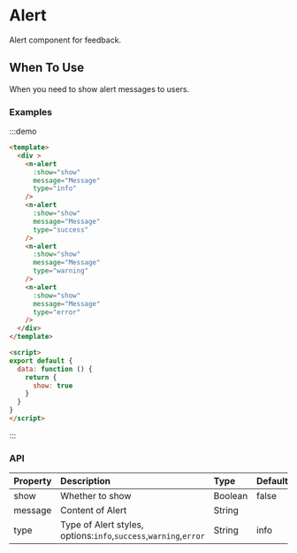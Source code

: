 
# Alert

Alert component for feedback.

## When To Use

When you need to show alert messages to users.

### Examples
:::demo
```html
<template>
  <div >
    <n-alert
      :show="show"
      message="Message"
      type="info"
    />
    <n-alert
      :show="show"
      message="Message"
      type="success"
    />
    <n-alert
      :show="show"
      message="Message"
      type="warning"
    />
    <n-alert
      :show="show"
      message="Message"
      type="error"
    />
  </div>
</template>

<script>
export default {
  data: function () {
    return {
      show: true
    }
  }
}
</script>

```
:::

### API

| Property | Description | Type | Default |
| :--- | :--- | :--- | :--- |
| show | Whether to show | Boolean | false |
| message | Content of Alert | String |  |
| type    | Type of Alert styles, options:`info`,`success`,`warning`,`error` | String | info |

